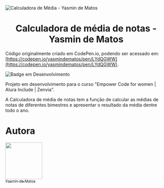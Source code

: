 ![Calculadora de Média - Yasmin de Matos](https://user-images.githubusercontent.com/98225965/193301675-4b5e06eb-319d-401d-bc15-c4afa59685cd.png)

<h1 align="center"> Calculadora de média de notas - Yasmin de Matos </h1>

Código originalmente criado em CodePen.io, podendo ser acessado em: [https://codepen.io/yasmindematos/pen/LYdQGWW](https://codepen.io/yasmindematos/pen/LYdQGWW).

![Badge em Desenvolvimento](http://img.shields.io/static/v1?label=STATUS&message=EM%20DESENVOLVIMENTO&color=GREEN&style=for-the-badge)

Projeto em desenvolvimento para o curso "Empower Code for women | Alura Include | Zenvia". 

A Calculadora de média de notas tem a função de calcular as médias de notas de diferentes bimestres e apresentar o resultado da média dentre todo o ano.

# Autora

[<img src="https://avatars.githubusercontent.com/u/98225965" width=115><br><sub>Yasmin de Matos</sub>](https://github.com/yasmindematos) 
